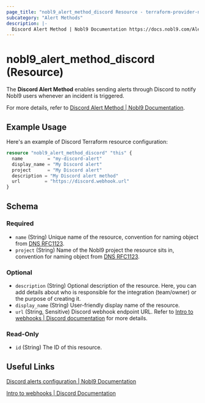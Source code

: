 ```yaml
---
page_title: "nobl9_alert_method_discord Resource - terraform-provider-nobl9"
subcategory: "Alert Methods"
description: |-
  Discord Alert Method | Nobl9 Documentation https://docs.nobl9.com/Alert_Methods/discord
---
```


# nobl9_alert_method_discord (Resource)

The **Discord Alert Method** enables sending alerts through Discord to notify Nobl9 users whenever an incident is triggered.

For more details, refer to [Discord Alert Method | Nobl9 Documentation](https://docs.nobl9.com/Alert_Methods/discord).

## Example Usage

Here's an example of Discord Terraform resource configuration:

```terraform
resource "nobl9_alert_method_discord" "this" {
  name         = "my-discord-alert"
  display_name = "My Discord alert"
  project      = "My Discord alert"
  description = "My Discord alert method"
  url         = "https://discord.webhook.url"
}
```

<!-- schema generated by tfplugindocs -->
## Schema

### Required

- `name` (String) Unique name of the resource, convention for naming object from [DNS RFC1123](https://kubernetes.io/docs/concepts/overview/working-with-objects/names/#names).
- `project` (String) Name of the Nobl9 project the resource sits in, convention for naming object from [DNS RFC1123](https://kubernetes.io/docs/concepts/overview/working-with-objects/names/#names).

### Optional

- `description` (String) Optional description of the resource. Here, you can add details about who is responsible for the integration (team/owner) or the purpose of creating it.
- `display_name` (String) User-friendly display name of the resource.
- `url` (String, Sensitive) Discord webhook endpoint URL. Refer to [Intro to webhooks | Discord documentation](https://support.discord.com/hc/en-us/articles/228383668-Intro-to-Webhooks) for more details.

### Read-Only

- `id` (String) The ID of this resource.

## Useful Links

[Discord alerts configuration | Nobl9 Documentation](https://docs.nobl9.com/Alert_Methods/discord/)

[Intro to webhooks | Discord Documentation](https://support.discord.com/hc/en-us/articles/228383668-Intro-to-Webhooks)